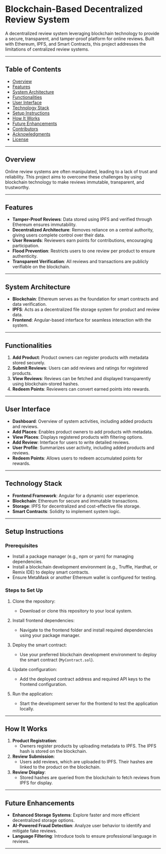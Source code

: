 # Blockchain-Based Decentralized Review System

A decentralized review system leveraging blockchain technology to provide a secure, transparent, and tamper-proof platform for online reviews. Built with Ethereum, IPFS, and Smart Contracts, this project addresses the limitations of centralized review systems.

---

## Table of Contents

- [Overview](#overview)
- [Features](#features)
- [System Architecture](#system-architecture)
- [Functionalities](#functionalities)
- [User Interface](#user-interface)
- [Technology Stack](#technology-stack)
- [Setup Instructions](#setup-instructions)
- [How It Works](#how-it-works)
- [Future Enhancements](#future-enhancements)
- [Contributors](#contributors)
- [Acknowledgments](#acknowledgments)
- [License](#license)

---

## Overview

Online review systems are often manipulated, leading to a lack of trust and reliability. This project aims to overcome these challenges by using blockchain technology to make reviews immutable, transparent, and trustworthy.

---

## Features

- **Tamper-Proof Reviews**: Data stored using IPFS and verified through Ethereum ensures immutability.
- **Decentralized Architecture**: Removes reliance on a central authority, giving users complete control over their data.
- **User Rewards**: Reviewers earn points for contributions, encouraging participation.
- **Flood Prevention**: Restricts users to one review per product to ensure authenticity.
- **Transparent Verification**: All reviews and transactions are publicly verifiable on the blockchain.

---

## System Architecture

- **Blockchain**: Ethereum serves as the foundation for smart contracts and data verification.
- **IPFS**: Acts as a decentralized file storage system for product and review data.
- **Frontend**: Angular-based interface for seamless interaction with the system.

---

## Functionalities

1. **Add Product**: Product owners can register products with metadata stored securely.
2. **Submit Reviews**: Users can add reviews and ratings for registered products.
3. **View Reviews**: Reviews can be fetched and displayed transparently using blockchain-stored hashes.
4. **Redeem Points**: Reviewers can convert earned points into rewards.

---

## User Interface

- **Dashboard**: Overview of system activities, including added products and reviews.
- **Add Places**: Enables product owners to add products with metadata.
- **View Places**: Displays registered products with filtering options.
- **Add Review**: Interface for users to write detailed reviews.
- **User Profile**: Summarizes user activity, including added products and reviews.
- **Redeem Points**: Allows users to redeem accumulated points for rewards.

---

## Technology Stack

- **Frontend Framework**: Angular for a dynamic user experience.
- **Blockchain**: Ethereum for secure and immutable transactions.
- **Storage**: IPFS for decentralized and cost-effective file storage.
- **Smart Contracts**: Solidity to implement system logic.

---

## Setup Instructions

### Prerequisites

- Install a package manager (e.g., npm or yarn) for managing dependencies.
- Install a blockchain development environment (e.g., Truffle, Hardhat, or Remix IDE) to deploy smart contracts.
- Ensure MetaMask or another Ethereum wallet is configured for testing.

### Steps to Set Up

1. Clone the repository:
   - Download or clone this repository to your local system.

2. Install frontend dependencies:
   - Navigate to the frontend folder and install required dependencies using your package manager.

3. Deploy the smart contract:
   - Use your preferred blockchain development environment to deploy the smart contract (`MyContract.sol`).

4. Update configuration:
   - Add the deployed contract address and required API keys to the frontend configuration.

5. Run the application:
   - Start the development server for the frontend to test the application locally.

---

## How It Works

1. **Product Registration**:
   - Owners register products by uploading metadata to IPFS. The IPFS hash is stored on the blockchain.
2. **Review Submission**:
   - Users add reviews, which are uploaded to IPFS. Their hashes are linked to the product on the blockchain.
3. **Review Display**:
   - Stored hashes are queried from the blockchain to fetch reviews from IPFS for display.

---

## Future Enhancements

- **Enhanced Storage Systems**: Explore faster and more efficient decentralized storage options.
- **AI-Powered Fraud Detection**: Analyze user behavior to identify and mitigate fake reviews.
- **Language Filtering**: Introduce tools to ensure professional language in reviews.

---
